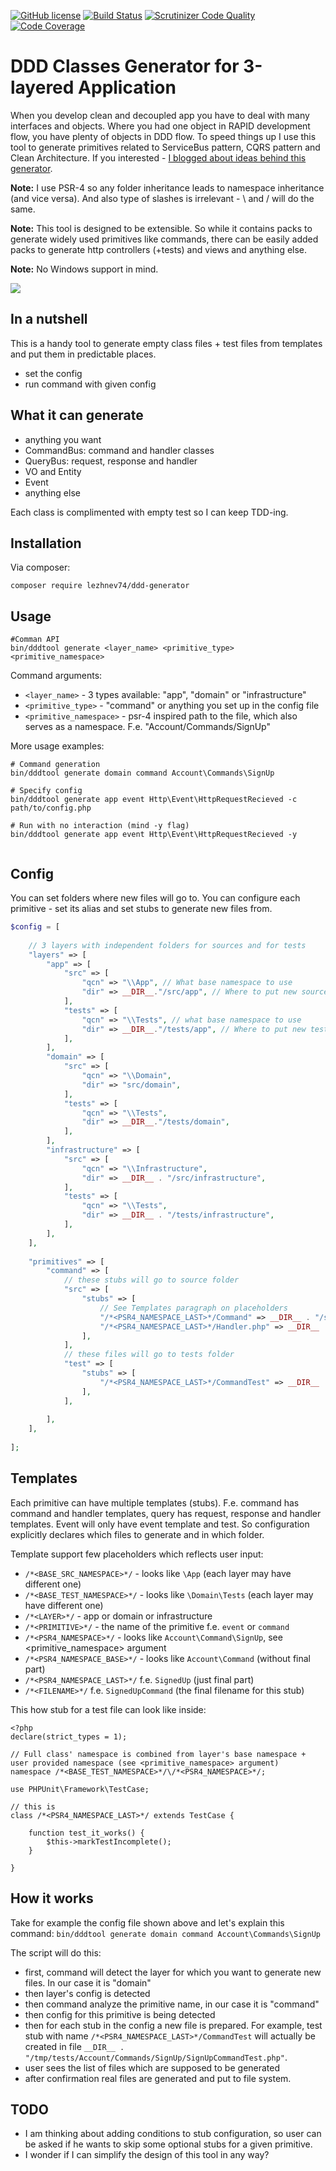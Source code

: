 [![GitHub license](https://img.shields.io/badge/license-MIT-blue.svg)](https://raw.githubusercontent.com/lezhnev74/ddd-generator/master/LICENSE)
[![Build Status](https://travis-ci.org/lezhnev74/ddd-generator.svg?branch=master)](https://travis-ci.org/lezhnev74/ddd-generator)
[![Scrutinizer Code Quality](https://scrutinizer-ci.com/g/lezhnev74/ddd-generator/badges/quality-score.png?b=master)](https://scrutinizer-ci.com/g/lezhnev74/ddd-generator/?branch=master)
[![Code Coverage](https://scrutinizer-ci.com/g/lezhnev74/ddd-generator/badges/coverage.png?b=master)](https://scrutinizer-ci.com/g/lezhnev74/ddd-generator/?branch=master)


# DDD Classes Generator for 3-layered Application
When you develop clean and decoupled app you have to deal with many interfaces and objects. Where you had one object in RAPID development flow, you have plenty of objects in DDD flow. To speed things up I use this tool to generate primitives related to ServiceBus pattern, CQRS pattern and Clean Architecture.
If you interested - [I blogged about ideas behind this generator](https://lessthan12ms.com/one-step-towards-clean-architecture-from-rapid-application-development/).
 
**Note:** I use PSR-4 so any folder inheritance leads to namespace inheritance (and vice versa). And also type of slashes is irrelevant - \ and / will do the same.

**Note:** This tool is designed to be extensible. So while it contains packs to generate widely used primitives like commands, there can be easily added packs to generate http controllers (+tests) and views and anything else.

**Note:** No Windows support in mind.
 
![](screencast.gif)
 
## In a nutshell
This is a handy tool to generate empty class files + test files from templates and put them in predictable places.

* set the config
* run command with given config
 
## What it can generate
* anything you want
* CommandBus: command and handler classes
* QueryBus: request, response and handler
* VO and Entity
* Event
* anything else

Each class is complimented with empty test so I can keep TDD-ing.
 
## Installation
Via composer:
```
composer require lezhnev74/ddd-generator
```
 
## Usage
```
#Comman API
bin/dddtool generate <layer_name> <primitive_type> <primitive_namespace>
```

Command arguments:

* `<layer_name>` - 3 types available: "app", "domain" or "infrastructure"
* `<primitive_type>` - "command" or anything you set up in the config file
* `<primitive_namespace>` - psr-4 inspired path to the file, which also serves as a namespace. F.e. "Account/Commands/SignUp"


More usage examples:

```
# Command generation
bin/dddtool generate domain command Account\Commands\SignUp
  
# Specify config
bin/dddtool generate app event Http\Event\HttpRequestRecieved -c path/to/config.php

# Run with no interaction (mind -y flag)
bin/dddtool generate app event Http\Event\HttpRequestRecieved -y
  
```

## Config
You can set folders where new files will go to.
You can configure each primitive - set its alias and set stubs to generate new files from.


```php
$config = [
    
    // 3 layers with independent folders for sources and for tests
    "layers" => [
        "app" => [
            "src" => [
                "qcn" => "\\App", // What base namespace to use
                "dir" => __DIR__."/src/app", // Where to put new source files
            ],
            "tests" => [
                "qcn" => "\\Tests", // what base namespace to use
                "dir" => __DIR__."/tests/app", // Where to put new tests files
            ],
        ],
        "domain" => [
            "src" => [
                "qcn" => "\\Domain",
                "dir" => "src/domain",
            ],
            "tests" => [
                "qcn" => "\\Tests",
                "dir" => __DIR__."/tests/domain",
            ],
        ],
        "infrastructure" => [
            "src" => [
                "qcn" => "\\Infrastructure",
                "dir" => __DIR__ . "/src/infrastructure",
            ],
            "tests" => [
                "qcn" => "\\Tests",
                "dir" => __DIR__ . "/tests/infrastructure",
            ],
        ],
    ],
        
    "primitives" => [
        "command" => [
            // these stubs will go to source folder
            "src" => [
                "stubs" => [
                    // See Templates paragraph on placeholders
                    "/*<PSR4_NAMESPACE_LAST>*/Command" => __DIR__ . "/stubs/SimpleStub.stub.php",
                    "/*<PSR4_NAMESPACE_LAST>*/Handler.php" => __DIR__ . "/stubs/SimpleStub.stub.php",
                ],
            ],
            // these files will go to tests folder
            "test" => [
                "stubs" => [
                    "/*<PSR4_NAMESPACE_LAST>*/CommandTest" => __DIR__ . "/stubs/SimpleTestStub.stub.php",
                ],
            ],
        
        ],
    ],
    
];
```

## Templates
Each primitive can have multiple templates (stubs). F.e. command has command and handler templates, query has request, response and handler templates. Event will only have event template and test. So configuration explicitly declares which files to generate and in which folder.
 
Template support few placeholders which reflects user input:
* `/*<BASE_SRC_NAMESPACE>*/` - looks like `\App` (each layer may have different one)
* `/*<BASE_TEST_NAMESPACE>*/` - looks like `\Domain\Tests`  (each layer may have different one)
* `/*<LAYER>*/` - app or domain or infrastructure
* `/*<PRIMITIVE>*/` - the name of the primitive f.e. `event` or `command`
* `/*<PSR4_NAMESPACE>*/` - looks like `Account\Command\SignUp`, see <primitive_namespace> argument
* `/*<PSR4_NAMESPACE_BASE>*/` - looks like `Account\Command` (without final part)
* `/*<PSR4_NAMESPACE_LAST>*/` f.e. `SignedUp` (just final part)
* `/*<FILENAME>*/` f.e. `SignedUpCommand` (the final filename for this stub)


This how stub for a test file can look like inside:

```
<?php
declare(strict_types = 1);

// Full class' namespace is combined from layer's base namespace + user provided namespace (see <primitive_namespace> argument) 
namespace /*<BASE_TEST_NAMESPACE>*/\/*<PSR4_NAMESPACE>*/;

use PHPUnit\Framework\TestCase;

// this is 
class /*<PSR4_NAMESPACE_LAST>*/ extends TestCase {
    
    function test_it_works() {
        $this->markTestIncomplete();
    }
    
}
```


## How it works
Take for example the config file shown above and let's explain this command:
`bin/dddtool generate domain command Account\Commands\SignUp`

The script will do this:
* first, command will detect the layer for which you want to generate new files. In our case it is "domain"
* then layer's config is detected 
* then command analyze the primitive name, in our case it is "command"
* then config for this primitive is being detected
* then for each stub in the config a new file is prepared. For example, test stub with name `/*<PSR4_NAMESPACE_LAST>*/CommandTest` will actually be created in file `__DIR__ . "/tmp/tests/Account/Commands/SignUp/SignUpCommandTest.php"`.
* user sees the list of files which are supposed to be generated
* after confirmation real files are generated and put to file system.

## TODO
* I am thinking about adding conditions to stub configuration, so user can be asked if he wants to skip some optional stubs for a given primitive.
* I wonder if I can simplify the design of this tool in any way?